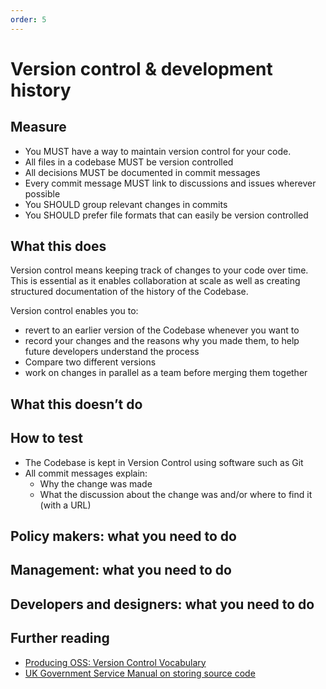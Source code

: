```yaml
---
order: 5
---
```


# Version control & development history

## Measure

* You MUST have a way to maintain version control for your code.
* All files in a codebase MUST be version controlled
* All decisions MUST be documented in commit messages
* Every commit message MUST link to discussions and issues wherever possible
* You SHOULD group relevant changes in commits
* You SHOULD prefer file formats that can easily be version controlled

## What this does

Version control means keeping track of changes to your code over time. This is essential as it enables collaboration at scale as well as creating structured documentation of the history of the Codebase.

Version control enables you to:

* revert to an earlier version of the Codebase whenever you want to
* record your changes and the reasons why you made them, to help future developers understand the process
* Compare two different versions
* work on changes in parallel as a team before merging them together

## What this doesn’t do

## How to test

* The Codebase is kept in Version Control using software such as Git
* All commit messages explain:
  * Why the change was made
  * What the discussion about the change was and/or where to find it (with a URL)

## Policy makers: what you need to do

## Management: what you need to do

## Developers and designers: what you need to do

## Further reading

* [Producing OSS: Version Control Vocabulary](https://producingoss.com/en/vc.html#vc-vocabulary)
* [UK Government Service Manual on storing source code](https://www.gov.uk/service-manual/technology/maintaining-version-control-in-coding)
